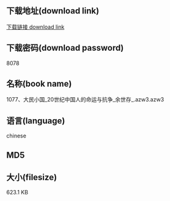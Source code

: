 ## 下载地址(download link)
[下载链接 download link](https://tutu365.netlify.app/?s=1077%E3%80%81%E5%A4%A7%E6%B0%91%E5%B0%8F%E5%9B%BD_20%E4%B8%96%E7%BA%AA%E4%B8%AD%E5%9B%BD%E4%BA%BA%E7%9A%84%E5%91%BD%E8%BF%90%E4%B8%8E%E6%8A%97%E4%BA%89_%E4%BD%99%E4%B8%96%E5%AD%98_.azw3)

## 下载密码(download password)
8078

## 名称(book name)
1077、大民小国_20世纪中国人的命运与抗争_余世存_.azw3.azw3

## 语言(language)
chinese

## MD5


## 大小(filesize)
623.1 KB
